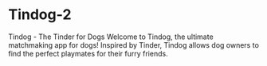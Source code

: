 # Tindog-2
Tindog - The Tinder for Dogs Welcome to Tindog, the ultimate matchmaking app for dogs! Inspired by Tinder, Tindog allows dog owners to find the perfect playmates for their furry friends.
